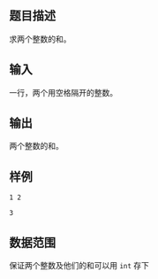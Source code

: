 ## 题目描述

求两个整数的和。

## 输入

一行，两个用空格隔开的整数。

## 输出

两个整数的和。

## 样例

```input1
1 2
```

```output1
3
```


## 数据范围

保证两个整数及他们的和可以用 `int` 存下